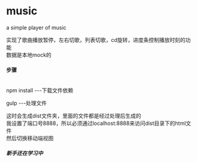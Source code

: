 # music
a simple player of music

实现了歌曲播放暂停，左右切歌，列表切歌，cd旋转，进度条控制播放时刻的功能
<br>
数据是本地mock的
<br>
#### 步骤
<br>
npm install   ---下载文件依赖   

gulp          ---处理文件  

这时会生成dist文件夹，里面的文件都是经过处理后生成的  
我设置了端口号8888，所以必须通过localhost:8888来访问dist目录下的html文件  
然后切换移动端视图  

##### 新手还在学习中
